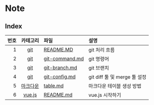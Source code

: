 # Note
## Index


|번호|카테고리|파일|설명|
|----:|:-------:|:----|:----|
|1|[git](git/README.md)|[README.MD](git/README.md)|git 처리 흐름|
|2|[git](git/README.md)|[git-command.md](git/git-command.md)|git 명령어|
|3|[git](git/README.md)|[git-branch.md](git/git-branch.md)|git 브랜치|
|4|[git](git/README.md)|[git-config.md](git/git-config.md)|git diff 툴 및 merge 툴 설정|
|5|[마크다운](md/table.md)|[table.md](md/table.md)|마크다운 테이블 생성 방법|
|6|[vue.js](vue/README.md)|[README.md](vue/README.md)|vue.js 시작하기|



